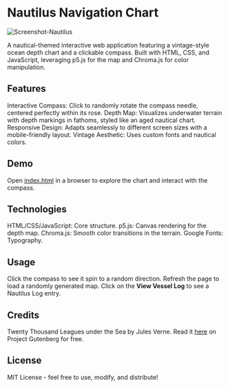 # Nautilus Navigation Chart

<img alt="Screenshot-Nautilus" src="https://github.com/user-attachments/assets/2bd11dd4-39a1-41a5-8cba-ca6982ce26c0" />



A nautical-themed interactive web application featuring a vintage-style ocean depth chart and a clickable compass. Built with HTML, CSS, and JavaScript, leveraging p5.js for the map and Chroma.js for color manipulation.

## Features
Interactive Compass: Click to randomly rotate the compass needle, centered perfectly within its rose.
Depth Map: Visualizes underwater terrain with depth markings in fathoms, styled like an aged nautical chart.
Responsive Design: Adapts seamlessly to different screen sizes with a mobile-friendly layout.
Vintage Aesthetic: Uses custom fonts and nautical colors.

## Demo
Open [index.html](https://edisedis777.github.io/Nautilus-Chart/) in a browser to explore the chart and interact with the compass.

## Technologies
HTML/CSS/JavaScript: Core structure.
p5.js: Canvas rendering for the depth map.
Chroma.js: Smooth color transitions in the terrain.
Google Fonts: Typography.

## Usage
Click the compass to see it spin to a random direction.
Refresh the page to load a randomly generated map. 
Click on the **View Vessel Log** to see a Nautilus Log entry. 

## Credits
Twenty Thousand Leagues under the Sea by Jules Verne. 
Read it [here](https://www.gutenberg.org/ebooks/164) on Project Gutenberg for free. 

## License
MIT License - feel free to use, modify, and distribute!
